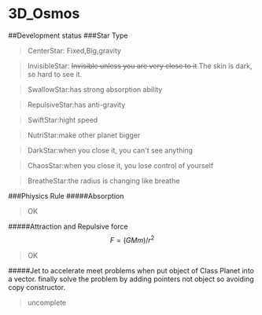 # 3D_Osmos
##Development status
###Star Type
> CenterStar: Fixed,Big,gravity

> InvisibleStar: ~~Invisible unless you are very close to it~~ The skin is dark, so hard to see it.

> SwallowStar:has strong absorption ability

> RepulsiveStar:has anti-gravity

> SwiftStar:hight speed

> NutriStar:make other planet bigger

> DarkStar:when you close it, you can't see anything

> ChaosStar:when you close it, you lose control of yourself

> BreatheStar:the radius is changing like breathe

###Phiysics Rule
#####Absorption
> OK


#####Attraction and Repulsive force
$$F=(GMm)/r^2$$
> OK


#####Jet to accelerate
meet problems when put object of Class Planet into a vector.
finally solve the problem by adding pointers not object so avoiding copy constructor.
> uncomplete
